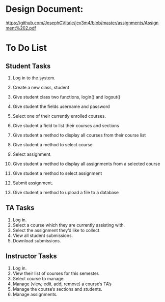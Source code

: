 # Design Document: 
https://github.com/JosephCVitale/jcv3m4/blob/master/assignments/Assignment%202.pdf

# To Do List

## Student Tasks
1. Log in to the system. 
  1. Create a new class, student
  2. Give student class two functions, login() and logout()
  3. Give student the fields username and password
  
2. Select one of their currently enrolled courses.
  1. Give student a field to list their courses and sections
  2. Give student a method to display all courses from their course list
  3. Give student a method to select course
  
3. Select assignment. 
  1. Give student a method to display all assignments from a selected course
  2. Give student a method to select assignment
  
4. Submit assignment.
  1. Give student a method to upload a file to a database

## TA Tasks
1. Log in.
2. Select a course which they are currently assisting with. 
3. Select the assignment they’d like to collect. 
4. View all student submissions. 
5. Download submissions.

## Instructor Tasks
1. Log in.
2. View their list of courses for this semester. 
3. Select course to manage.
4. Manage (view, edit, add, remove) a course’s TA’s
5. Manage the course’s sections and students.
6. Manage assignments.
